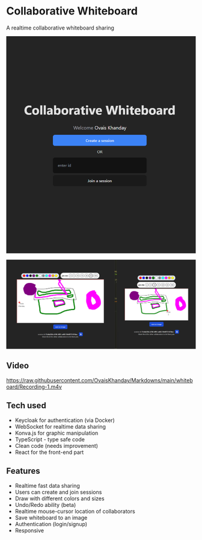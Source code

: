 # Collaborative Whiteboard

A realtime collaborative whiteboard sharing

![Hero](https://raw.githubusercontent.com/OvaisKhanday/Markdowns/main/whiteboard/hero-1.png)

![Main](https://raw.githubusercontent.com/OvaisKhanday/Markdowns/main/whiteboard/draw-1.png)

## Video

<https://raw.githubusercontent.com/OvaisKhanday/Markdowns/main/whiteboard/Recording-1.m4v>

## Tech used

- Keycloak for authentication (via Docker)
- WebSocket for realtime data sharing
- Konva.js for graphic manipulation
- TypeScript - type safe code
- Clean code (needs improvement)
- React for the front-end part

## Features

- Realtime fast data sharing
- Users can create and join sessions
- Draw with different colors and sizes
- Undo/Redo ability (beta)
- Realtime mouse-cursor location of collaborators
- Save whiteboard to an image
- Authentication (login/signup)
- Responsive
